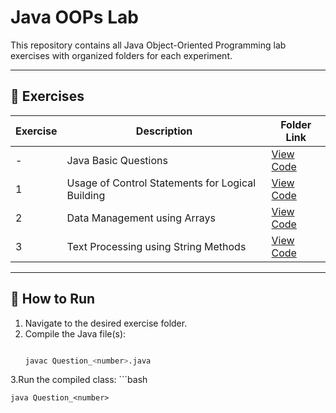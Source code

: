 # Java OOPs Lab

This repository contains all Java Object-Oriented Programming lab exercises with organized folders for each experiment.

---

## 📂 Exercises

| Exercise | Description | Folder Link |
|----------|-------------|-------------|
| - | Java Basic Questions | [View Code](./Java_Basic_Questions) |
| 1 | Usage of Control Statements for Logical Building | [View Code](./Exercise_1_Usage_of_Control_Statements_for_Logical_Building) |
| 2 | Data Management using Arrays | [View Code](./Exercise_2_Data_Management_using_Arrays) |
| 3 | Text Processing using String Methods | [View Code](./Exercise_3_Text_Processing_using_String_Methods) |


---

## 📜 How to Run

1. Navigate to the desired exercise folder.
2. Compile the Java file(s):
   ```bash
   
   javac Question_<number>.java
3.Run the compiled class:
    ```bash
    
    java Question_<number>
    
